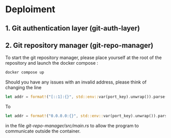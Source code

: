 # Deploiment


## 1. Git authentication layer (git-auth-layer)




## 2. Git repository manager (git-repo-manager)

To start the git repository manager, please place yourself at the root of the repository and launch the docker compose :

```sh
docker compose up
```

Should you have any issues with an invalid address, please think of changing the line 

```rust
let addr = format!("[::1]:{}", std::env::var(port_key).unwrap()).parse()?;
```

To 
```rust
let addr = format!("0.0.0.0:{}", std::env::var(port_key).unwrap()).parse()?;
```
in the file *git-repo-manager/src/main.rs* to allow the program to communicate outside the container.